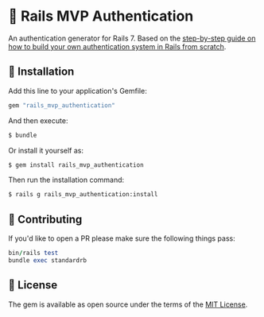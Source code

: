 # 🔐 Rails MVP Authentication

An authentication generator for Rails 7. Based on the [step-by-step guide on how to build your own authentication system in Rails from scratch](https://github.com/stevepolitodesign/rails-authentication-from-scratch).

## 🚀 Installation

Add this line to your application's Gemfile:

```ruby
gem "rails_mvp_authentication"
```

And then execute:
```bash
$ bundle
```

Or install it yourself as:
```bash
$ gem install rails_mvp_authentication
```

Then run the installation command:
```bash
$ rails g rails_mvp_authentication:install
```

## 🙏 Contributing

If you'd like to open a PR please make sure the following things pass:

```ruby
bin/rails test
bundle exec standardrb
```

## 📜 License

The gem is available as open source under the terms of the [MIT License](https://opensource.org/licenses/MIT).